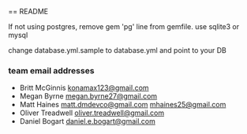 == README

If not using postgres, remove gem 'pg' line from gemfile. use sqlite3 or mysql

change database.yml.sample to database.yml and point to your DB

### team email addresses

- Britt McGinnis  konamax123@gmail.com
- Megan Byrne     megan.byrne27@gmail.com
- Matt Haines	matt.dmdevco@gmail.com
						mhaines25@gmail.com
- Oliver Treadwell	oliver.treadwell@gmail.com
- Daniel Bogart		daniel.e.bogart@gmail.com
